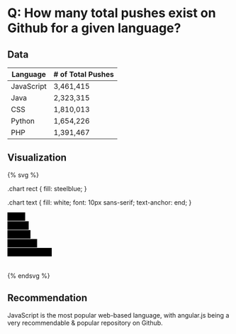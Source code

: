 # Q: How many total pushes exist on Github for a given language?

## Data

| Language | # of Total Pushes |
| -- | -- |
| JavaScript | 3,461,415 |
| Java | 2,323,315 |
| CSS | 1,810,013 |
| Python | 1,654,226 |
| PHP | 1,391,467 |

## Visualization

{% svg %}

.chart rect {
  fill: steelblue;
}

.chart text {
  fill: white;
  font: 10px sans-serif;
  text-anchor: end;
}

</style>
<svg class="chart" width="420" height="120">
  <g transform="translate(0,0)">
    <rect width="40" height="19"></rect>
  </g>
  <g transform="translate(0,20)">
    <rect width="48" height="19"></rect>
  </g>
  <g transform="translate(0,40)">
    <rect width="52" height="19"></rect>
  </g>
  <g transform="translate(0,60)">
    <rect width="67" height="19"></rect>
  </g>
  <g transform="translate(0,80)">
    <rect width="100" height="19"></rect>
  </g>
</svg>

{% endsvg %}


## Recommendation

JavaScript is the most popular web-based language, with angular.js being a very recommendable & popular repository on Github.
